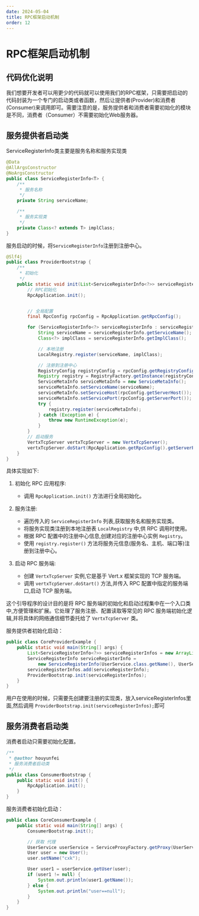 ```yaml
---
date: 2024-05-04
title: RPC框架启动机制
order: 12
---
```


# RPC框架启动机制

## 代码优化说明

我们想要开发者可以用更少的代码就可以使用我们的RPC框架，只需要把启动的代码封装为一个专门的启动类或者函数，然后让提供者(Provider)和消费者(Consumer)来调用即可。需要注意的是，服务提供者和消费者需要初始化的模块是不同，消费者（Consumer）不需要初始化Web服务器。

## 服务提供者启动类

ServiceRegisterInfo类主要是服务名称和服务实现类

```java
@Data
@AllArgsConstructor
@NoArgsConstructor
public class ServiceRegisterInfo<T> {
    /**
     * 服务名称
     */
    private String serviceName;

    /**
     * 服务实现类
     */
    private Class<? extends T> implClass;
}
```

服务启动的时候，将`ServiceRegisterInfo`注册到注册中心。

```java
@Slf4j
public class ProviderBootstrap {
    /**
     * 初始化
     */
    public static void init(List<ServiceRegisterInfo<?>> serviceRegisterInfoList) {
        // RPC初始化
        RpcApplication.init();


        // 全局配置
        final RpcConfig rpcConfig = RpcApplication.getRpcConfig();

        for (ServiceRegisterInfo<?> serviceRegisterInfo : serviceRegisterInfoList) {
            String serviceName = serviceRegisterInfo.getServiceName();
            Class<?> implClass = serviceRegisterInfo.getImplClass();

            // 本地注册
            LocalRegistry.register(serviceName, implClass);

            // 注册到注册中心
            RegistryConfig registryConfig = rpcConfig.getRegistryConfig();
            Registry registry = RegistryFactory.getInstance(registryConfig.getRegistry());
            ServiceMetaInfo serviceMetaInfo = new ServiceMetaInfo();
            serviceMetaInfo.setServiceName(serviceName);
            serviceMetaInfo.setServiceHost(rpcConfig.getServerHost());
            serviceMetaInfo.setServicePort(rpcConfig.getServerPort());
            try {
                registry.register(serviceMetaInfo);
            } catch (Exception e) {
                throw new RuntimeException(e);
            }
        }
        // 启动服务
        VertxTcpServer vertxTcpServer = new VertxTcpServer();
        vertxTcpServer.doStart(RpcApplication.getRpcConfig().getServerPort());
    }
}
```

具体实现如下:

1. 初始化 RPC 应用程序:
   - 调用 `RpcApplication.init()` 方法进行全局初始化。

2. 服务注册:
   - 遍历传入的 `ServiceRegisterInfo` 列表,获取服务名和服务实现类。
   - 将服务实现类注册到本地注册表 `LocalRegistry` 中,供 RPC 调用时使用。
   - 根据 RPC 配置中的注册中心信息,创建对应的注册中心实例 `Registry`。
   - 使用 `registry.register()` 方法将服务元信息(服务名、主机、端口等)注册到注册中心。

3. 启动 RPC 服务端:
   - 创建 `VertxTcpServer` 实例,它是基于 Vert.x 框架实现的 TCP 服务端。
   - 调用 `vertxTcpServer.doStart()` 方法,并传入 RPC 配置中指定的服务端口,启动 TCP 服务端。

这个引导程序的设计目的是将 RPC 服务端的初始化和启动过程集中在一个入口类中,方便管理和扩展。它处理了服务注册、配置读取等常见的 RPC 服务端初始化逻辑,并将具体的网络通信细节委托给了 `VertxTcpServer` 类。

服务提供者初始化启动：

```java
public class CoreProviderExample {
    public static void main(String[] args) {
        List<ServiceRegisterInfo<?>> serviceRegisterInfos = new ArrayList<>();
        ServiceRegisterInfo serviceRegisterInfo = 
            new ServiceRegisterInfo(UserService.class.getName(), UserServiceImpl.class);
        serviceRegisterInfos.add(serviceRegisterInfo);
        ProviderBootstrap.init(serviceRegisterInfos);
    }
}
```

用户在使用的时候，只需要先创建要注册的实现类，放入serviceRegisterInfos里面,然后调用 `ProviderBootstrap.init(serviceRegisterInfos);`即可

## 服务消费者启动类

消费者启动只需要初始化配置。

```java
/**
 * @author houyunfei
 * 服务消费者启动类
 */
public class ConsumerBootstrap {
    public static void init() {
        RpcApplication.init();
    }
}
```

服务消费者初始化启动：

```java
public class CoreConsumerExample {
    public static void main(String[] args) {
        ConsumerBootstrap.init();

        // 获取 代理
        UserService userService = ServiceProxyFactory.getProxy(UserService.class);
        User user = new User();
        user.setName("cxk");

        User user1 = userService.getUser(user);
        if (user1 != null) {
            System.out.println(user1.getName());
        } else {
            System.out.println("user==null");
        }
    }
}
```
